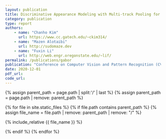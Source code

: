 ```yaml
---
layout: publication
title: Discriminative Appearance Modeling with Multi-track Pooling for Real-time Multi-object Tracking
category: publication
type: report
authors:
    - name: "Chanho Kim"
      url: https://www.cc.gatech.edu/~ckim314/
    - name: "Mazen Alotaibi"
      url: http://sudomaze.dev
    - name: "Fuxin Li"
      url: http://web.engr.oregonstate.edu/~lif/
permalink: /publications/gabor
publication: "Conference on Computer Vision and Pattern Recognition (CVPR21)​"
date: 2020-12-01
pdf_url:
code_url:
---
```


{% assign parent_path = page.path | split:'/' | last %}
{% assign parent_path = page.path | remove:  parent_path %}

{% for file in site.static_files %}
{% if file.path contains parent_path %}
{% assign file_name = file.path | remove:  parent_path | remove:  "/" %}

{% include_relative {{ file_name }} %}

{% endif %}
{% endfor %}

